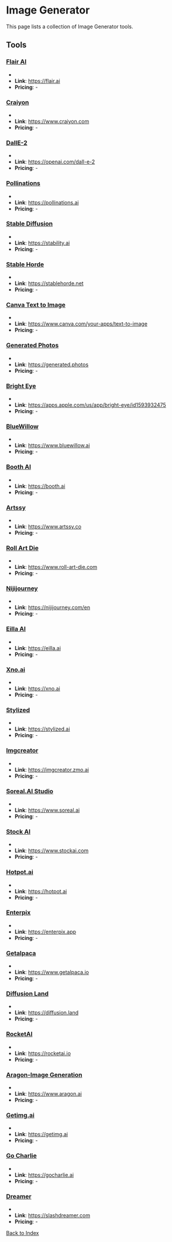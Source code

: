 # Image Generator

This page lists a collection of Image Generator tools.

## Tools

### [Flair AI](https://flair.ai)
-
- **Link**: https://flair.ai
- **Pricing**: -

### [Craiyon](https://www.craiyon.com)
-
- **Link**: https://www.craiyon.com
- **Pricing**: -

### [DallE-2](https://openai.com/dall-e-2)
-
- **Link**: https://openai.com/dall-e-2
- **Pricing**: -

### [Pollinations](https://pollinations.ai)
-
- **Link**: https://pollinations.ai
- **Pricing**: -

### [Stable Diffusion](https://stability.ai)
-
- **Link**: https://stability.ai
- **Pricing**: -

### [Stable Horde](https://stablehorde.net)
-
- **Link**: https://stablehorde.net
- **Pricing**: -

### [Canva Text to Image](https://www.canva.com/your-apps/text-to-image)
-
- **Link**: https://www.canva.com/your-apps/text-to-image
- **Pricing**: -

### [Generated Photos](https://generated.photos)
-
- **Link**: https://generated.photos
- **Pricing**: -

### [Bright Eye](https://apps.apple.com/us/app/bright-eye/id1593932475)
-
- **Link**: https://apps.apple.com/us/app/bright-eye/id1593932475
- **Pricing**: -

### [BlueWillow](https://www.bluewillow.ai)
-
- **Link**: https://www.bluewillow.ai
- **Pricing**: -

### [Booth AI](https://booth.ai)
-
- **Link**: https://booth.ai
- **Pricing**: -

### [Artssy](https://www.artssy.co)
-
- **Link**: https://www.artssy.co
- **Pricing**: -

### [Roll Art Die](https://www.roll-art-die.com)
-
- **Link**: https://www.roll-art-die.com
- **Pricing**: -

### [Nijijourney](https://nijijourney.com/en)
-
- **Link**: https://nijijourney.com/en
- **Pricing**: -

### [Eilla AI](https://eilla.ai)
-
- **Link**: https://eilla.ai
- **Pricing**: -

### [Xno.ai](https://xno.ai)
-
- **Link**: https://xno.ai
- **Pricing**: -

### [Stylized](https://stylized.ai)
-
- **Link**: https://stylized.ai
- **Pricing**: -

### [Imgcreator](https://imgcreator.zmo.ai)
-
- **Link**: https://imgcreator.zmo.ai
- **Pricing**: -

### [Soreal.AI Studio](https://www.soreal.ai)
-
- **Link**: https://www.soreal.ai
- **Pricing**: -

### [Stock AI](https://www.stockai.com)
-
- **Link**: https://www.stockai.com
- **Pricing**: -

### [Hotpot.ai](https://hotpot.ai)
-
- **Link**: https://hotpot.ai
- **Pricing**: -

### [Enterpix](https://enterpix.app)
-
- **Link**: https://enterpix.app
- **Pricing**: -

### [Getalpaca](https://www.getalpaca.io)
-
- **Link**: https://www.getalpaca.io
- **Pricing**: -

### [Diffusion Land](https://diffusion.land)
-
- **Link**: https://diffusion.land
- **Pricing**: -

### [RocketAI](https://rocketai.io)
-
- **Link**: https://rocketai.io
- **Pricing**: -

### [Aragon-Image Generation](https://www.aragon.ai)
-
- **Link**: https://www.aragon.ai
- **Pricing**: -

### [Getimg.ai](https://getimg.ai)
-
- **Link**: https://getimg.ai
- **Pricing**: -

### [Go Charlie](https://gocharlie.ai)
-
- **Link**: https://gocharlie.ai
- **Pricing**: -

### [Dreamer](https://slashdreamer.com)
-
- **Link**: https://slashdreamer.com
- **Pricing**: -


[Back to Index](../README.MD)
